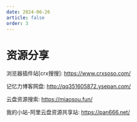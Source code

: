 ```yaml
---
date: 2024-06-26
article: false
order: 3
---
```

# 资源分享

浏览器插件站[crx搜搜]: <https://www.crxsoso.com/>

记忆力博客网盘: <http://qq351605872.ysepan.com/>

云盘资源搜索: <https://miaosou.fun/>

我的小站-阿里云盘资源共享站: <https://pan666.net/>
